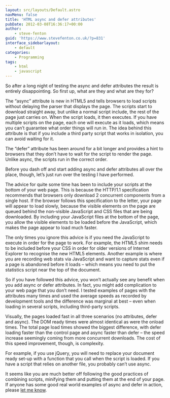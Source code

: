 ```yaml
---
layout: src/layouts/Default.astro
navMenu: false
title: 'HTML async and defer attributes'
pubDate: 2012-03-08T16:36:17+00:00
author:
    - steve-fenton
guid: 'https://www.stevefenton.co.uk/?p=831'
interface_sidebarlayout:
    - default
categories:
    - Programming
tags:
    - html
    - javascript
---
```


So after a long night of testing the async and defer attributes the result is entirely disappointing. So first up, what are they and what are they for?

The “async” attribute is new in HTML5 and tells browsers to load scripts without delaying the parser that displays the page. The scripts start to download straight away, but unlike a normal script include, the rest of the page just carries on. When the script loads, it then executes. If you have multiple scripts on the page, each one will execute as it loads, which means you can’t guarantee what order things will run in. The idea behind this attribute is that if you include a third party script that works in isolation, you can avoid waiting for it.

The “defer” attribute has been around for a bit longer and provides a hint to browsers that they don’t have to wait for the script to render the page. Unlike async, the scripts run in the correct order.

Before you dash off and start adding async and defer attributes all over the place, though, let’s just run over the testing I have performed.

The advice for quite some time has been to include your scripts at the bottom of your web page. This is because the HTTP/1.1 specification recommends that browsers only download 2 concurrent components from a single host. If the browser follows this specification to the letter, your page will appear to load slowly, because the visible elements on the page are queued behind the non-visible JavaScript and CSS files that are being downloaded. By including your JavaScript files at the bottom of the page, you allow the visible elements to be loaded before the JavaScript, which makes the page appear to load much faster.

The only times you ignore this advice is if you need the JavaScript to execute in order for the page to work. For example, the HTML5 shim needs to be included before your CSS in order for older versions of Internet Explorer to recognise the new HTML5 elements. Another example is where you are recording web stats via JavaScript and want to capture stats even if a page is abandoned before it loads – which means you need to put the statistics script near the top of the document.

So if you have followed this advice, you won’t actually see any benefit when you add async or defer attributes. In fact, you might add complication to your web page that you don’t need. I tested examples of pages with the attributes many times and used the average speeds as recorded by development tools and the difference was marginal at best – even when loading in several scripts, including third-party scripts.

Visually, the pages loaded fast in all three scenarios (no attributes, defer and async). The DOM ready times were almost identical as were the onload times. The total page load times showed the biggest difference, with defer loading faster than the control page and async faster than defer – the speed increase seemingly coming from more concurrent downloads. The cost of this speed improvement, though, is complexity.

For example, if you use jQuery, you will need to replace your document ready set-up with a function that you call when the script is loaded. If you have a script that relies on another file, you probably can’t use async.

It seems like you are much better off following the good practices of combining scripts, minifying them and putting them at the end of your page. If anyone has some good real world examples of async and defer in action, please [let me know](https://www.stevefenton.co.uk/contact/).